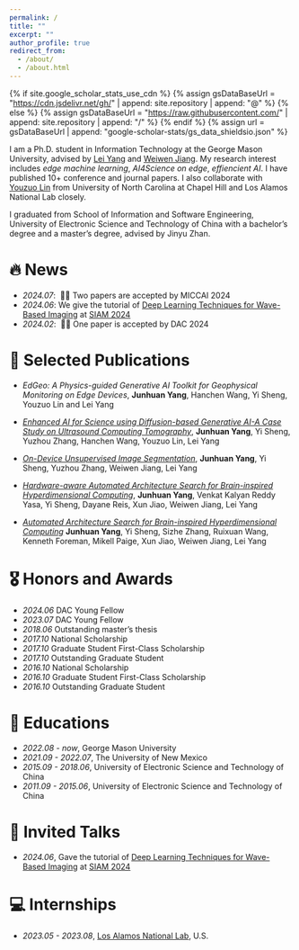 ```yaml
---
permalink: /
title: ""
excerpt: ""
author_profile: true
redirect_from: 
  - /about/
  - /about.html
---
```


{% if site.google_scholar_stats_use_cdn %}
{% assign gsDataBaseUrl = "https://cdn.jsdelivr.net/gh/" | append: site.repository | append: "@" %}
{% else %}
{% assign gsDataBaseUrl = "https://raw.githubusercontent.com/" | append: site.repository | append: "/" %}
{% endif %}
{% assign url = gsDataBaseUrl | append: "google-scholar-stats/gs_data_shieldsio.json" %}

<span class='anchor' id='about-me'></span>

I am a Ph.D. student in Information Technology at the George Mason University, advised by [Lei Yang](https://leiyang0416.github.io/) and [Weiwen Jiang](https://jqub.github.io/). My research interest includes *edge machine learning*, *AI4Science on edge*, *effiencient AI*. I have published 10+ conference and journal papers.
I also collaborate with [Youzuo Lin](https://sites.google.com/site/youzuolin044/home) from University of North Carolina at Chapel Hill and Los Alamos National Lab closely.

I graduated from School of Information and Software Engineering,
University of Electronic Science and Technology of China with a bachelor’s degree and a master’s degree, advised by Jinyu Zhan.



# 🔥 News
- *2024.07*: &nbsp;🎉🎉 Two papers are accepted by MICCAI 2024
- *2024.06*: We give the tutorial of [Deep Learning Techniques for Wave-Based Imaging](https://junhuanyang.github.io/Computational-Wave-Imaging/) at [SIAM 2024](https://www.siam.org/conferences/cm/program/minitutorials/is24-minitutorials)
- *2024.02*: &nbsp;🎉🎉 One paper is accepted by DAC 2024


# 📝 Selected Publications 

- *EdGeo: A Physics-guided Generative AI Toolkit for Geophysical Monitoring on Edge Devices*,
**Junhuan Yang**, Hanchen Wang, Yi Sheng, Youzuo Lin and Lei Yang

- [*Enhanced AI for Science using Diffusion-based Generative AI-A Case Study on Ultrasound Computing Tomography*](https://dl.acm.org/doi/pdf/10.1145/3649476.3660360), **Junhuan Yang**, Yi Sheng, Yuzhou Zhang, Hanchen Wang, Youzuo Lin, Lei Yang

- [*On-Device Unsupervised Image Segmentation*](https://ieeexplore.ieee.org/stamp/stamp.jsp?arnumber=10247959), **Junhuan Yang**, Yi Sheng, Yuzhou Zhang, Weiwen Jiang, Lei Yang 

- [*Hardware-aware Automated Architecture Search for Brain-inspired Hyperdimensional Computing*](https://ieeexplore.ieee.org/stamp/stamp.jsp?arnumber=9912048),
**Junhuan Yang**, Venkat Kalyan Reddy Yasa, Yi Sheng, Dayane Reis, Xun Jiao, Weiwen Jiang, Lei Yang

- [*Automated Architecture Search for Brain-inspired Hyperdimensional Computing*](https://2022.automl.cc/wp-content/uploads/2022/07/automated_architecture_search_.pdf)
**Junhuan Yang**, Yi Sheng, Sizhe Zhang, Ruixuan Wang, Kenneth Foreman, Mikell Paige, Xun Jiao, Weiwen Jiang, Lei Yang


# 🎖 Honors and Awards
- *2024.06* DAC Young Fellow
- *2023.07* DAC Young Fellow
- *2018.06* Outstanding master’s thesis
- *2017.10* National Scholarship
- *2017.10* Graduate Student First-Class Scholarship
- *2017.10* Outstanding Graduate Student
- *2016.10* National Scholarship
- *2016.10* Graduate Student First-Class Scholarship
- *2016.10* Outstanding Graduate Student

# 📖 Educations
- *2022.08 - now*, George Mason University
- *2021.09 - 2022.07*, The University of New Mexico
- *2015.09 - 2018.06*, University of Electronic Science and Technology of China 
- *2011.09 - 2015.06*, University of Electronic Science and Technology of China

# 💬 Invited Talks
- *2024.06*, Gave the tutorial of [Deep Learning Techniques for Wave-Based Imaging](https://junhuanyang.github.io/Computational-Wave-Imaging/) at [SIAM 2024](https://www.siam.org/conferences/cm/program/minitutorials/is24-minitutorials)


# 💻 Internships
- *2023.05 - 2023.08*, [Los Alamos National Lab](https://www.lanl.gov), U.S.